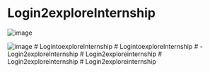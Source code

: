 # Login2exploreInternship


![image](https://user-images.githubusercontent.com/68528688/180197049-41c2986b-d35a-4c3f-92f2-a11eb4b841c7.png)


![image](https://user-images.githubusercontent.com/68528688/180197189-02be1b20-e027-4704-ac61-5d6f790dc002.png)
#   L o g i n t o e x p l o r e I n t e r n s h i p  
 #   L o g i n t o e x p l o r e I n t e r n s h i p  
 #   - L o g i n 2 e x p l o r e I n t e r n s h i p  
 #   L o g i n 2 e x p l o r e i n t e r n s h i p  
 #   L o g i n 2 e x p l o r e i n t e r n s h i p  
 #   L o g i n 2 e x p l o r e i n t e r n s h i p  
 